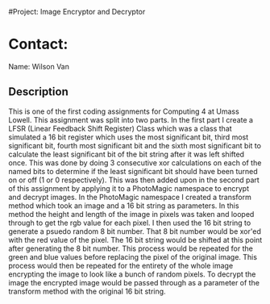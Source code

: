 #Project: Image Encryptor and Decryptor

# Contact:

Name: Wilson Van

## Description

This is one of the first coding assignments for Computing 4 at Umass Lowell. This assignment was split into two parts. In the first part I create a LFSR (Linear Feedback Shift Register) Class which was a class that simulated a 16 bit register which uses the most significant bit, third most significant bit, fourth most significant bit and the sixth most significant bit to calculate the least significant bit of the bit string after it was left shifted once. This was done by doing 3 consecutive xor calculations on each of the named bits to determine if the least significant bit should have been turned on or off  (1 or 0 respectively). This was then added upon in the second part of this assignment by applying it to a PhotoMagic namespace to encrypt and decrypt images. In the PhotoMagic namespace I created a transform method which took an image and a 16 bit string as parameters. In this method the height and length of the image in pixels was taken and looped through to get the rgb value for each pixel. I then used the 16 bit string to generate a psuedo random 8 bit number. That 8 bit number would be xor'ed with the red value of the pixel. The 16 bit string would be shifted at this point after generating the 8 bit number. This process would be repeated for the green and blue values before replacing the pixel of the original image. This process would then be repeated for the entirety of the whole image encrypting the image to look like a bunch of random pixels. To decrypt the image the encrypted image would be passed through as a parameter of the transform method with the original 16 bit string.
